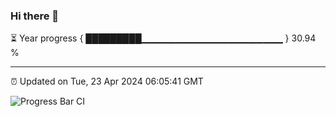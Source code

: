 ### Hi there 👋

⏳ Year progress { █████████▁▁▁▁▁▁▁▁▁▁▁▁▁▁▁▁▁▁▁▁▁ } 30.94 %

---

⏰ Updated on Tue, 23 Apr 2024 06:05:41 GMT

![Progress Bar CI](https://github.com/liununu/liununu/workflows/Progress%20Bar%20CI/badge.svg)
